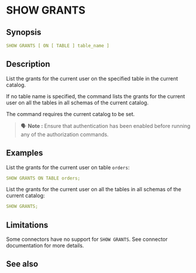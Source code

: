 # SHOW GRANTS

## Synopsis

```yaml
SHOW GRANTS [ ON [ TABLE ] table_name ]
```

## Description

List the grants for the current user on the specified table in the current catalog.

If no table name is specified, the command lists the grants for the current user on all the tables in all schemas of the current catalog.

The command requires the current catalog to be set.

>🗣 **Note :**
Ensure that authentication has been enabled before running any of the authorization commands.
>

## Examples

List the grants for the current user on table `orders`:

```yaml
SHOW GRANTS ON TABLE orders;
```

List the grants for the current user on all the tables in all schemas of the current catalog:

```yaml
SHOW GRANTS;
```

## Limitations

Some connectors have no support for `SHOW GRANTS`. See connector documentation for more details.

## See also

<!--[GRANT](./grant.md)--> 

<!--[REVOKE](./revoke.md)-->